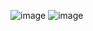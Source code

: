 ![image](https://github.com/user-attachments/assets/f72401c8-21d5-42ce-afd5-cfa9e9079395)
![image](https://github.com/user-attachments/assets/5d4dd4ed-4956-41f5-a878-196b8a30ccb2)


